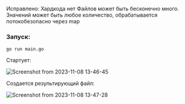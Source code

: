 Исправлено:
Хардкода нет
Файлов может быть бесконечно много.
Значений может быть любое количество, обрабатывается потокобезопасно через map 

### Запуск:

`go run main.go`

Стартует:

![Screenshot from 2023-11-08 13-46-45](https://github.com/LittleMikle/asdgdfgas/assets/101155101/ca53def6-58bc-4387-9cd9-aad6bc57479f)

Создается результирующий файл:

![Screenshot from 2023-11-08 13-47-28](https://github.com/LittleMikle/asdgdfgas/assets/101155101/8d4f7876-b731-443c-b266-21955dc8e897)
